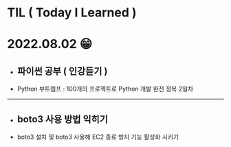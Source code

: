 # TIL ( Today I Learned )

# **2022.08.02 😁** 

- ## 파이썬 공부 ( 인강듣기 ) 
- Python 부트캠프 : 100개의 프로젝트로 Python 개발 완전 정복 2일차


---
- ## boto3 사용 방법 익히기
- boto3 설치 및 boto3 사용해 EC2 종료 방지 기능 활성화 시키기

    